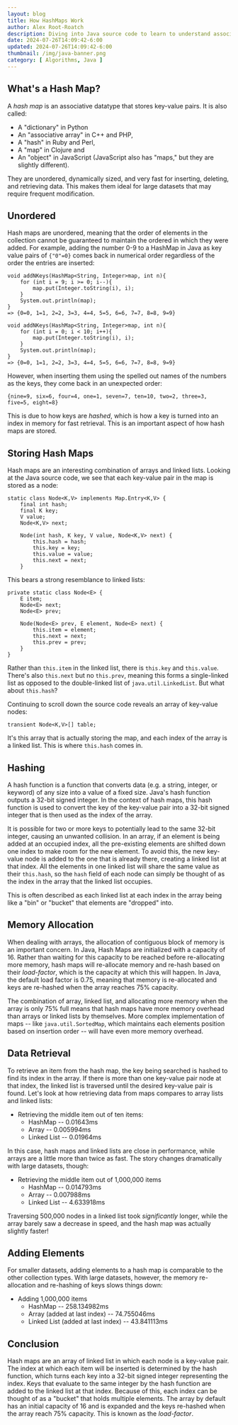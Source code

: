 ```yaml
---
layout: blog
title: How HashMaps Work
author: Alex Root-Roatch
description: Diving into Java source code to learn to understand associative data structures
date: 2024-07-26T14:09:42-6:00
updated: 2024-07-26T14:09:42-6:00
thumbnail: /img/java-banner.png
category: [ Algorithms, Java ]
---
```


## What's a Hash Map?

A *hash map* is an associative datatype that stores key-value pairs. It is also called:

- A "dictionary" in Python
- An "associative array" in C++ and PHP,
- A "hash" in Ruby and Perl,
- A "map" in Clojure and
- An "object" in JavaScript (JavaScript also has "maps," but they are slightly different).

They are unordered, dynamically sized, and very fast for inserting, deleting, and retrieving data. This makes them ideal
for large datasets that may require frequent modification.

## Unordered

Hash maps are unordered, meaning that the order of elements in the collection cannot be guaranteed to maintain the
ordered in which they were added. For example, adding the number 0-9 to a HashMap in Java as key value pairs
of `{"0"=0}` comes back in numerical order regardless of the order the entries are inserted:

```
void addNKeys(HashMap<String, Integer>map, int n){
    for (int i = 9; i >= 0; i--){
        map.put(Integer.toString(i), i);
    }
    System.out.println(map);
}
=> {0=0, 1=1, 2=2, 3=3, 4=4, 5=5, 6=6, 7=7, 8=8, 9=9}

void addNKeys(HashMap<String, Integer>map, int n){
    for (int i = 0; i < 10; i++){
        map.put(Integer.toString(i), i);
    }
    System.out.println(map);
}
=> {0=0, 1=1, 2=2, 3=3, 4=4, 5=5, 6=6, 7=7, 8=8, 9=9}
```

However, when inserting them using the spelled out names of the numbers as the keys, they come back in an unexpected
order:

```
{nine=9, six=6, four=4, one=1, seven=7, ten=10, two=2, three=3, five=5, eight=8}
```

This is due to how keys are *hashed*, which is how a key is turned into an index in memory for fast retrieval. This is
an important aspect of how hash maps are stored.

## Storing Hash Maps

Hash maps are an interesting combination of arrays and linked lists. Looking at the Java source code, we see that each
key-value pair in the map is stored as a node:

```
static class Node<K,V> implements Map.Entry<K,V> {
    final int hash;
    final K key;
    V value;
    Node<K,V> next;

    Node(int hash, K key, V value, Node<K,V> next) {
        this.hash = hash;
        this.key = key;
        this.value = value;
        this.next = next;
    }
```

This bears a strong resemblance to linked lists:

```
private static class Node<E> {
    E item;
    Node<E> next;
    Node<E> prev;

    Node(Node<E> prev, E element, Node<E> next) {
        this.item = element;
        this.next = next;
        this.prev = prev;
    }
}
```

Rather than `this.item` in the linked list, there is `this.key` and `this.value`. There's also `this.next` but
no `this.prev`, meaning this forms a single-linked list as opposed to the double-linked list of `java.util.LinkedList`.
But what about `this.hash`?

Continuing to scroll down the source code reveals an array of key-value nodes:

```
transient Node<K,V>[] table;
```

It's this array that is actually storing the map, and each index of the array is a linked list. This is
where `this.hash` comes in.

## Hashing

A hash function is a function that converts data (e.g. a string, integer, or keyword) of any size into a value of a
fixed size. Java's hash function outputs a 32-bit signed integer. In the context of hash maps, this hash function is
used to convert the key of the key-value pair into a 32-bit signed integer that is then used as the index of the array.

It is possible for two or more keys to potentially lead to the same 32-bit integer, causing an unwanted collision.
In an array, if an element is being added at an occupied index, all the pre-existing elements are shifted
down one index to make room for the new element. To avoid this, the new key-value node is added to the one that is
already there, creating a linked list at that index. All the elements in one linked list will share the same value as
their `this.hash`, so the `hash` field of each node can simply be thought of as the index in the array that the linked
list occupies.

This is often described as each linked list at each index in the array being like a "bin" or "bucket" that elements
are "dropped" into.

## Memory Allocation

When dealing with arrays, the allocation of contiguous block of memory is an important concern. In Java, Hash Maps are
initialized with a capacity of 16. Rather than waiting for this capacity to be reached before re-allocating more memory,
hash maps will re-allocate memory and re-hash based on their *load-factor*, which is the capacity at which this will
happen. In Java, the default load factor is 0.75, meaning that memory is re-allocated and keys are re-hashed when the
array reaches 75% capacity.

The combination of array, linked list, and allocating more memory when the array is only 75% full means that hash maps
have more memory overhead than arrays or linked lists by themselves. More complex implementation of maps --
like `java.util.SortedMap`, which maintains each elements position based on insertion order -- will have even more
memory overhead.

## Data Retrieval

To retrieve an item from the hash map, the key being searched is hashed to find its index in the array. If there is
more than one key-value pair node at that index, the linked list is traversed until the desired key-value pair is found.
Let's look at how retrieving data from maps compares to array lists and linked lists:

- Retrieving the middle item out of ten items:
    - HashMap -- 0.01643ms
    - Array -- 0.005994ms
    - Linked List -- 0.01964ms

In this case, hash maps and linked lists are close in performance, while arrays are a little more than twice as fast.
The story changes dramatically with large datasets, though:

- Retrieving the middle item out of 1,000,000 items
    - HashMap -- 0.014793ms
    - Array -- 0.007988ms
    - Linked List -- 4.633918ms

Traversing 500,000 nodes in a linked list took *significantly* longer, while the array barely saw a decrease in speed,
and the hash map was actually slightly faster!

## Adding Elements

For smaller datasets, adding elements to a hash map is comparable to the other collection types. With large datasets,
however, the memory re-allocation and re-hashing of keys slows things down:

- Adding 1,000,000 items
    - HashMap -- 258.134982ms
    - Array (added at last index) -- 74.755046ms
    - Linked List (added at last index) -- 43.841113ms

## Conclusion

Hash maps are an array of linked list in which each node is a key-value pair. The index at which each item will be inserted
is determined by the hash function, which turns each key into a 32-bit signed integer representing the index. Keys that evaluate to the same
integer by the hash function are added to the linked list at that index. Because of this, each index can be thought of
as a "bucket" that holds multiple elements. The array by default has an initial capacity of 16 and is expanded and the
keys re-hashed when the array reach 75% capacity. This is known as the *load-factor*. 
